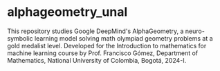 # alphageometry_unal
This repository studies Google DeepMind's AlphaGeometry, a neuro-symbolic learning model solving math olympiad geometry problems at a gold medalist level. Developed for the Introduction to mathematics for machine learning course by Prof. Francisco Gómez, Department of Mathematics, National University of Colombia, Bogotá, 2024-I.
